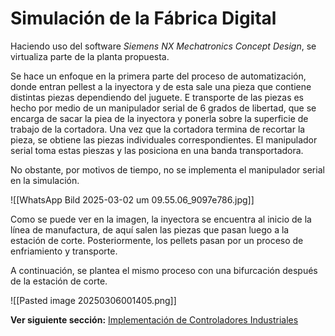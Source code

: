 # Simulación de la Fábrica Digital

Haciendo uso del software *Siemens NX Mechatronics Concept Design*, se virtualiza parte de la planta propuesta.

Se hace un enfoque en la primera parte del proceso de automatización, donde entran pellest a la inyectora y de esta sale una pieza que contiene distintas piezas dependiendo del juguete. E transporte de las piezas es hecho por medio de un manipulador serial de 6 grados de libertad, que se encarga de sacar la piea de la inyectora y ponerla sobre la superficie de trabajo de la cortadora. Una vez que la cortadora termina de recortar la pieza, se obtiene las piezas individuales correspondientes. El manipulador serial toma estas pieszas y las posiciona en una banda transportadora.

No obstante, por motivos de tiempo, no se implementa el manipulador serial en la simulación.

![[WhatsApp Bild 2025-03-02 um 09.55.06_9097e786.jpg]]

Como se puede ver en la imagen, la inyectora se encuentra al inicio de la línea de manufactura, de aquí salen las piezas que pasan luego a la estación de corte. Posteriormente, los pellets pasan por un proceso de enfriamiento y transporte.

A continuación, se plantea el mismo proceso con una bifurcación después de la estación de corte.

![[Pasted image 20250306001405.png]]


**Ver siguiente sección:** [Implementación de Controladores Industriales](plcs.md)


